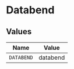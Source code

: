 # Databend


## Values

| Name       | Value      |
| ---------- | ---------- |
| `DATABEND` | databend   |